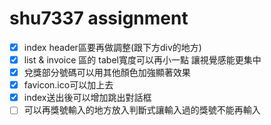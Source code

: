 # shu7337 assignment






- [x] index header區要再做調整(跟下方div的地方)
- [x] list & invoice 區的 tabel寬度可以再小一點 讓視覺感能更集中
- [x] 兌獎部分號碼可以用其他顏色加強顯著效果
- [x] favicon.ico可以加上去 
- [x] index送出後可以增加跳出對話框 
- [ ] 可以再獎號輸入的地方放入判斷式讓輸入過的獎號不能再輸入
